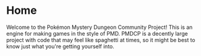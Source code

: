# Home
Welcome to the Pokémon Mystery Dungeon Community Project! This is an engine for making games in the style of PMD. PMDCP is a decently large project with code that may feel like spaghetti at times, so it might be best to know just what you're getting yourself into.
